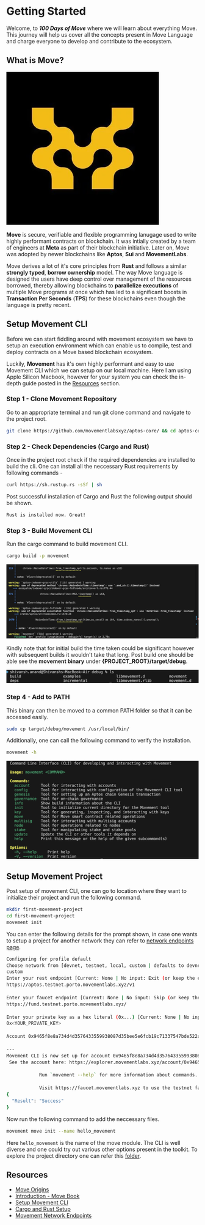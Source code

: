 # Getting Started

Welcome, to **_100 Days of Move_** where we will learn about everything Move. This journey will help us cover all the concepts present in Move Language and charge everyone to develop and contribute to the ecosystem.

## What is Move?

![](assets/20250102_173148_movement-labs_cover.webp)

**Move** is secure, verifiable and flexible programming lanugage used to write highly performant contracts on blockchain. It was intially created by a team of engineers at **Meta** as part of their blockchain initiative. Later on, Move was adopted by newer blockchains like **Aptos**, **Sui** and **MovementLabs**.

Move derives a lot of it's core principles from **Rust** and follows a similar **strongly typed**, **borrow ownership** model. The way Move language is designed the users have deep control over management of the resources borrowed, thereby allowing blockchains to **parallelize executions** of multiple Move programs at once which has led to a significant boosts in **Transaction Per Seconds** (**TPS**) for these blockchains even though the language is pretty recent.

## Setup Movement CLI

Before we can start fiddling around with movement ecosystem we have to setup an execution environment which can enable us to compile, test and deploy contracts on a Move based blockchain ecosystem.

Luckily, **Movement** has it's own highly performant and easy to use Movement CLI which we can setup on our local machine. Here I am using Apple Silicon Macbook, however for your system you can check the in-depth guide posted in the [Resources](#resources) section.

### Step 1 - Clone Movement Repository

Go to an appropriate terminal and run git clone command and navigate to the project root.

```bash
git clone https://github.com/movementlabsxyz/aptos-core/ && cd aptos-core
```

### Step 2 - Check Dependencies (Cargo and Rust)

Once in the project root check if the required dependencies are installed to build the cli. One can install all the neccessary Rust requirements by following commands -

```bash
curl https://sh.rustup.rs -sSf | sh
```

Post successful installation of Cargo and Rust the following output should be shown.

```bash
Rust is installed now. Great!
```

### Step 3 - Build Movement CLI

Run the cargo command to build movement CLI.

```bash
cargo build -p movement
```

![](assets/20250102_183043_cargo-build-output.png)

Kindly note that for initial build the time taken could be significant however with subsequent builds it wouldn't take that long. Post build one should be able see the **movement binary** under **{PROJECT_ROOT}/target/debug**.

![](assets/20250102_183349_debug-build-output.png)

### Step 4 - Add to PATH

This binary can then be moved to a common PATH folder so that it can be accessed easily.

```bash
sudo cp target/debug/movement /usr/local/bin/
```

Additionally, one can call the following command to verify the installation.

```bash
movement -h
```

![Output for Movement Help Command](assets/20250102_183648_movement-cli-output.png)

## Setup Movement Project

Post setup of movement CLI, one can go to location where they want to initialize their project and run the following command.

```bash
mkdir first-movement-project
cd first-movement-project
movement init
```

You can enter the following details for the prompt shown, in case one wants to setup a project for another network they can refer to [network endpoints page](https://docs.movementnetwork.xyz/devs/networkEndpoints).

```bash
Configuring for profile default
Choose network from [devnet, testnet, local, custom | defaults to devnet]. For testnet, start over and run movement init --skip-faucet
custom
Enter your rest endpoint [Current: None | No input: Exit (or keep the existing if present)]
https://aptos.testnet.porto.movementlabs.xyz/v1

Enter your faucet endpoint [Current: None | No input: Skip (or keep the existing one if present) | 'skip' to not use a faucet]
https://fund.testnet.porto.movementlabs.xyz/

Enter your private key as a hex literal (0x...) [Current: None | No input: Generate new key (or keep one if present)]
0x<YOUR_PRIVATE_KEY>

Account 0x9465f8e8a734d4d3576433559938087d35bee5e6fcb19c71337547bde522a457 has been already found onchain

---
Movement CLI is now set up for account 0x9465f8e8a734d4d3576433559938087d35bee5e6fcb19c71337547bde522a457 as profile default!
 See the account here: https://explorer.movementlabs.xyz/account/0x9465f8e8a734d4d3576433559938087d35bee5e6fcb19c71337547bde522a457?network=custom
 
            Run `movement --help` for more information about commands. 
 
            Visit https://faucet.movementlabs.xyz to use the testnet faucet.
{
  "Result": "Success"
}
```

Now run the following command to add the neccessary files.

```bash
movement move init --name hello_movement
```

Here `hello_movement` is the name of the move module. The CLI is well diverse and one could try out various other options present in the toolkit. To explore the project directory one can refer this [folder](../demos/getting-started).

## Resources<a id="resources"></a>

- [Move Origins](https://www.halborn.com/blog/post/what-is-the-move-programming-language)
- [Introduction - Move Book](https://move-language.github.io/move/introduction.html)
- [Setup Movement CLI](https://docs.movementnetwork.xyz/devs/movementcli)
- [Cargo and Rust Setup](https://doc.rust-lang.org/cargo/getting-started/installation.html)
- [Movement Network Endpoints](https://docs.movementnetwork.xyz/devs/networkEndpoints)
